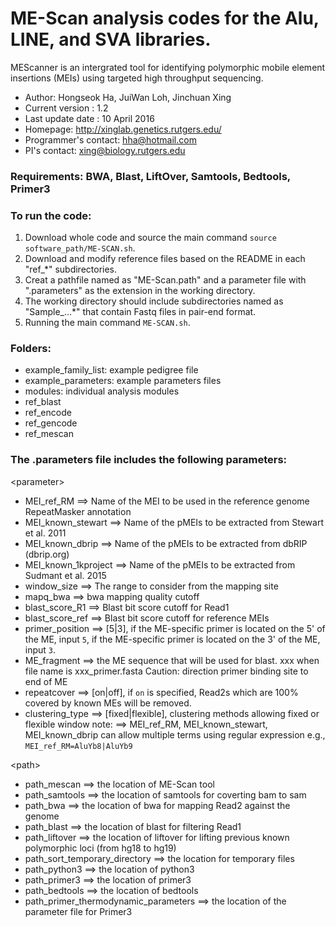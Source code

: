 
# ME-Scan analysis codes for the Alu, LINE, and SVA libraries.

MEScanner is an intergrated tool for identifying polymorphic mobile element insertions (MEIs) using targeted high throughput sequencing.
* Author: Hongseok Ha, JuiWan Loh, Jinchuan Xing
* Current version : 1.2
* Last update date : 10 April 2016
* Homepage: <http://xinglab.genetics.rutgers.edu/>
* Programmer's contact: <hha@hotmail.com>
* PI's contact: <xing@biology.rutgers.edu>

### Requirements: BWA, Blast, LiftOver, Samtools, Bedtools, Primer3

### To run the code:
1. Download whole code and source the main command `source software_path/ME-SCAN.sh`.
2. Download and modify reference files based on the README in each "ref_\*" subdirectories.
3. Creat a pathfile named as "ME-Scan.path" and a parameter file with ".parameters" as the extension in the working directory. 
4. The working directory should include subdirectories named as "Sample_...\*" that contain Fastq files in pair-end format.
5. Running the main command `ME-SCAN.sh`. 

### Folders:
* example_family_list: example pedigree file 
* example_parameters: example parameters files
* modules: individual analysis modules
* ref_blast 
* ref_encode
* ref_gencode
* ref_mescan

### The .parameters file includes the following parameters:
\<parameter\>
* MEI_ref_RM  ==> Name of the MEI to be used in the reference genome RepeatMasker annotation
* MEI_known_stewart ==> Name of the pMEIs to be extracted from Stewart et al. 2011
* MEI_known_dbrip ==> Name of the pMEIs to be extracted from dbRIP (dbrip.org) 
* MEI_known_1kproject ==> Name of the pMEIs to be extracted from Sudmant et al. 2015
* window_size  ==> The range to consider from the mapping site
* mapq_bwa  ==> bwa mapping quality cutoff 
* blast_score_R1 ==> Blast bit score cutoff for Read1
* blast_score_ref ==> Blast bit score cutoff for reference MEIs
* primer_position ==> [5|3], if the ME-specific primer is located on the 5' of the ME, input `5`, if the ME-specific primer is located on the 3' of the ME, input `3`. 
* ME_fragment ==> the ME sequence that will be used for blast. xxx when file name is xxx_primer.fasta
  Caution: direction primer binding site to end of ME
* repeatcover ==> [on|off], if `on` is specified, Read2s which are 100% covered by known MEs will be removed. 
* clustering_type ==> [fixed|flexible], clustering methods allowing fixed or flexible window
  note: ==> MEI_ref_RM, MEI_known_stewart, MEI_known_dbrip can allow multiple terms using regular expression e.g., `MEI_ref_RM=AluYb8|AluYb9`

\<path\>
* path_mescan ==> the location of ME-Scan tool
* path_samtools ==> the location of samtools for coverting bam to sam
* path_bwa ==> the location of bwa for mapping Read2 against the genome
* path_blast ==> the location of blast for filtering Read1
* path_liftover ==> the location of liftover for lifting previous known polymorphic loci (from hg18 to hg19)
* path_sort_temporary_directory ==> the location for temporary files
* path_python3 ==> the location of python3
* path_primer3 ==> the location of primer3 
* path_bedtools ==> the location of bedtools
* path_primer_thermodynamic_parameters  ==> the location of the parameter file for Primer3
